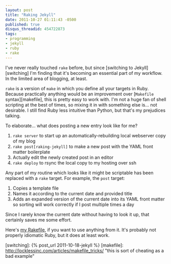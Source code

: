 ```yaml
---
layout: post
title: "Raking Jekyll"
date: 2011-10-27 01:11:43 -0500
published: true
disqus_threadid: 454722873
tags:
- programming
- jekyll
- ruby
- rake
---
```

I've never really touched `rake` before, but since [switching to Jekyll][switching] I'm finding that it's becoming an essential part of my workflow. In the limited area of blogging, at least.

`rake` is a version of `make` in which you define all your targets in Ruby. Because practically anything would be an improvement over [`Makefile` syntax][makefile], this is pretty easy to work with. I'm not a huge fan of shell scripting at the best of times, so mixing it in with something else is... not desirable. I still find Ruby less intuitive than Python, but that's my prejudices talking.

To elaborate... what does posting a new entry look like for me?

1. `rake server` to start up an automatically-rebuilding local webserver copy of my blog
2. `rake post[raking-jekyll]` to make a new post with the YAML front matter boilerplate
3. Actually edit the newly created post in an editor
4. `rake deploy` to rsync the local copy to my hosting over ssh

Any part of my routine which looks like it might be scriptable has been replaced with a `rake` target. For example, the `post` target:

1. Copies a template file
2. Names it according to the current date and provided title
3. Adds an expanded version of the current date into its YAML front matter so sorting will work correctly if I post multiple times a day

Since I rarely know the current date without having to look it up, that certainly saves me some effort.

Here's [my Rakefile][rakefile], if you want to use anything from it. It's probably not properly idiomatic Ruby, but it does at least work.

[rakefile]: https://github.com/kemayo/davidlynch.org/blob/master/Rakefile
[switching]: {% post_url 2011-10-18-jekyll %}
[makefile]: http://locklessinc.com/articles/makefile_tricks/ "this is sort of cheating as a bad example"
